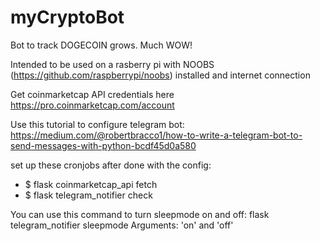 # myCryptoBot
Bot to track DOGECOIN grows. Much WOW!

Intended to be used on a rasberry pi with NOOBS (https://github.com/raspberrypi/noobs) installed and internet connection 

Get coinmarketcap API credentials here https://pro.coinmarketcap.com/account

Use this tutorial to configure telegram bot: https://medium.com/@robertbracco1/how-to-write-a-telegram-bot-to-send-messages-with-python-bcdf45d0a580

set up these cronjobs after done with the config:
  - $ flask coinmarketcap_api fetch
  - $ flask telegram_notifier check

You can use this command to turn sleepmode on and off:
flask telegram_notifier sleepmode
Arguments: 'on' and 'off'